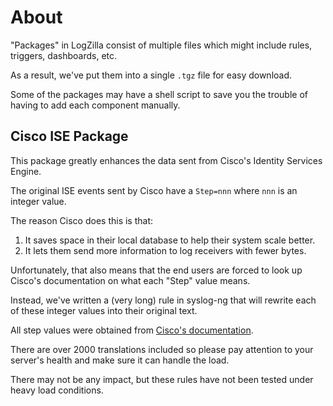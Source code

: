 # About
"Packages" in LogZilla consist of multiple files which might include rules, triggers, dashboards, etc.

As a result, we've put them into a single `.tgz` file for easy download.

Some of the packages may have a shell script to save you the trouble of having to add each component manually.

## Cisco ISE Package

This package greatly enhances the data sent from Cisco's Identity Services Engine.

The original ISE events sent by Cisco have a `Step=nnn` where `nnn` is an integer value.

The reason Cisco does this is that:

1. It saves space in their local database to help their system scale better.
2. It lets them send more information to log receivers with fewer bytes.

Unfortunately, that also means that the end users are forced to look up Cisco's documentation on what each "Step" value means.

Instead, we've written a (very long) rule in syslog-ng that will rewrite each of these integer values into their original text.

All step values were obtained from [Cisco's documentation](https://www.cisco.com/c/dam/en/us/td/docs/security/ise/2-0/message_catalog/Cisco_Identity_Services_Engine_Log_Messages_20.xlsx).

There are over 2000 translations included so please pay attention to your server's health and make sure it can handle the load.

There may not be any impact, but these rules have not been tested under heavy load conditions.
